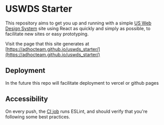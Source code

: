 # USWDS Starter

This repository aims to get you up and running with a simple [US Web Design System](https://designsystem.digital.gov/) site using React as quickly and simply as possible, to facilitate new sites or easy prototyping.

Visit the page that this site generates at [https://adhocteam.github.io/uswds_starter/](https://adhocteam.github.io/uswds_starter/)

## Deployment

In the future this repo will facilitate deployment to vercel or github pages

## Accessibility

On every push, the [CI job](blob/main/.github/workflows/ci.yml) runs ESLint, and should verify that you're following some best practices.
